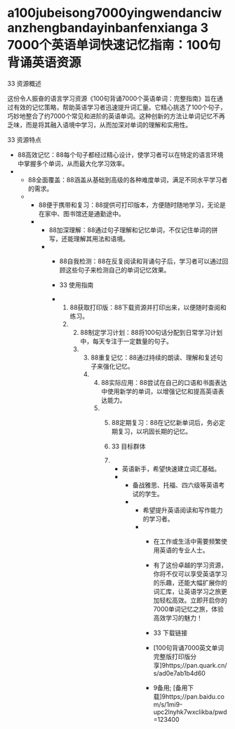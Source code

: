 # a100jubeisong7000yingwendanciwanzhengbandayinbanfenxianga 3 7000个英语单词快速记忆指南：100句背诵英语资源

33 资源概述

这份令人振奋的语言学习资源《100句背诵7000个英语单词：完整指南》旨在通过有效的记忆策略，帮助英语学习者迅速提升词汇量。它精心挑选了100个句子，巧妙地整合了约7000个常见和进阶的英语单词。这种创新的方法让单词记忆不再乏味，而是将其融入语境中学习，从而加深对单词的理解和实用性。

33 资源特点

- 88高效记忆：88每个句子都经过精心设计，使学习者可以在特定的语言环境中掌握多个单词，从而最大化学习效率。
- - 88全面覆盖：88涵盖从基础到高级的各种难度单词，满足不同水平学习者的需求。
  - - 88便于携带和复习：88提供可打印版本，方便随时随地学习，无论是在家中、图书馆还是通勤途中。
    - - 88加深理解：88通过句子理解和记忆单词，不仅记住单词的拼写，还能理解其用法和语境。
      - - 88自我检测：88在反复阅读和背诵句子后，学习者可以通过回顾这些句子来检测自己的单词记忆效果。
       
        - 33 使用指南
       
        - 1. 88获取打印版：88下载资源并打印出来，以便随时查阅和练习。
          2. 2. 88制定学习计划：88将100句话分配到日常学习计划中，每天专注于一定数量的句子。
             3. 3. 88重复记忆：88通过持续的朗读、理解和复述句子来强化记忆。
                4. 4. 88实际应用：88尝试在自己的口语和书面表达中使用新学的单词，以增强记忆和提高英语表达能力。
                   5. 5. 88定期复习：88在记忆新单词后，务必定期复习，以巩固长期的记忆。
                     
                      6. 33 目标群体
                     
                      7. - 英语新手，希望快速建立词汇基础。
                         - - 备战雅思、托福、四六级等英语考试的学生。
                           - - 希望提升英语阅读和写作能力的学习者。
                             - - 在工作或生活中需要频繁使用英语的专业人士。
                              
                               - 有了这份卓越的学习资源，你将不仅可以享受英语学习的乐趣，还能大幅扩展你的词汇库，让英语学习之旅更加轻松高效。立即开启你的7000单词记忆之旅，体验高效学习的魅力！
                              
                               - 33 下载链接
                               - [100句背诵7000英文单词完整版打印版分享]9https;//pan.quark.cn/s/ad0e7ab1b4d60
                              
                               - 9备用; [备用下载]9https;//pan.baidu.com/s/1mi9-upc2lnyhk7wxclikba/pwd=123400
